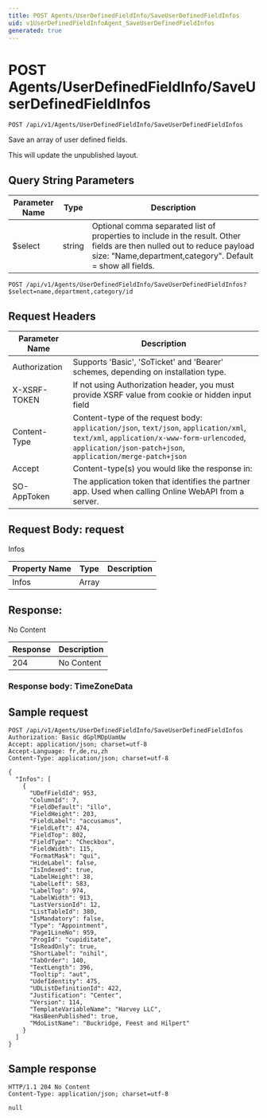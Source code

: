 ```yaml
---
title: POST Agents/UserDefinedFieldInfo/SaveUserDefinedFieldInfos
uid: v1UserDefinedFieldInfoAgent_SaveUserDefinedFieldInfos
generated: true
---
```


# POST Agents/UserDefinedFieldInfo/SaveUserDefinedFieldInfos

```http
POST /api/v1/Agents/UserDefinedFieldInfo/SaveUserDefinedFieldInfos
```

Save an array of user defined fields.


This will update the unpublished layout.






## Query String Parameters

| Parameter Name | Type |  Description |
|----------------|------|--------------|
| $select | string |  Optional comma separated list of properties to include in the result. Other fields are then nulled out to reduce payload size: "Name,department,category". Default = show all fields. |

```http
POST /api/v1/Agents/UserDefinedFieldInfo/SaveUserDefinedFieldInfos?$select=name,department,category/id
```


## Request Headers

| Parameter Name | Description |
|----------------|-------------|
| Authorization  | Supports 'Basic', 'SoTicket' and 'Bearer' schemes, depending on installation type. |
| X-XSRF-TOKEN   | If not using Authorization header, you must provide XSRF value from cookie or hidden input field |
| Content-Type | Content-type of the request body: `application/json`, `text/json`, `application/xml`, `text/xml`, `application/x-www-form-urlencoded`, `application/json-patch+json`, `application/merge-patch+json` |
| Accept         | Content-type(s) you would like the response in:  |
| SO-AppToken | The application token that identifies the partner app. Used when calling Online WebAPI from a server. |

## Request Body: request 

Infos 

| Property Name | Type |  Description |
|----------------|------|--------------|
| Infos | Array |  |

## Response:

No Content

| Response | Description |
|----------------|-------------|
| 204 | No Content |

### Response body: TimeZoneData


## Sample request

```http!
POST /api/v1/Agents/UserDefinedFieldInfo/SaveUserDefinedFieldInfos
Authorization: Basic dGplMDpUamUw
Accept: application/json; charset=utf-8
Accept-Language: fr,de,ru,zh
Content-Type: application/json; charset=utf-8

{
  "Infos": [
    {
      "UDefFieldId": 953,
      "ColumnId": 7,
      "FieldDefault": "illo",
      "FieldHeight": 203,
      "FieldLabel": "accusamus",
      "FieldLeft": 474,
      "FieldTop": 802,
      "FieldType": "Checkbox",
      "FieldWidth": 115,
      "FormatMask": "qui",
      "HideLabel": false,
      "IsIndexed": true,
      "LabelHeight": 38,
      "LabelLeft": 583,
      "LabelTop": 974,
      "LabelWidth": 913,
      "LastVersionId": 12,
      "ListTableId": 380,
      "IsMandatory": false,
      "Type": "Appointment",
      "Page1LineNo": 959,
      "ProgId": "cupiditate",
      "IsReadOnly": true,
      "ShortLabel": "nihil",
      "TabOrder": 140,
      "TextLength": 396,
      "Tooltip": "aut",
      "UdefIdentity": 475,
      "UDListDefinitionId": 422,
      "Justification": "Center",
      "Version": 114,
      "TemplateVariableName": "Harvey LLC",
      "HasBeenPublished": true,
      "MdoListName": "Buckridge, Feest and Hilpert"
    }
  ]
}
```

## Sample response

```http_
HTTP/1.1 204 No Content
Content-Type: application/json; charset=utf-8

null
```
